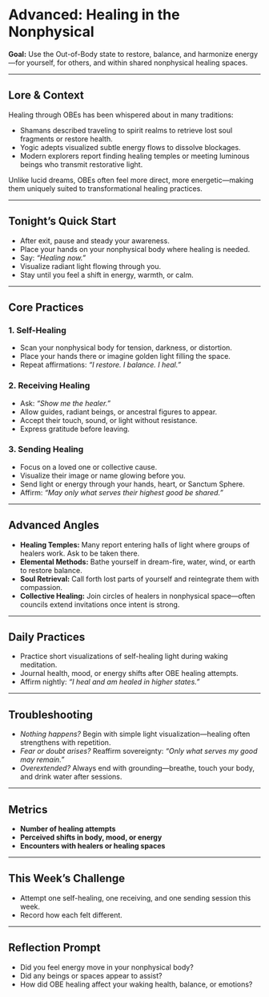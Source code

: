 


# Advanced: Healing in the Nonphysical

**Goal:** Use the Out-of-Body state to restore, balance, and harmonize energy—for yourself, for others, and within shared nonphysical healing spaces.

---

## Lore & Context
Healing through OBEs has been whispered about in many traditions:
- Shamans described traveling to spirit realms to retrieve lost soul fragments or restore health.  
- Yogic adepts visualized subtle energy flows to dissolve blockages.  
- Modern explorers report finding healing temples or meeting luminous beings who transmit restorative light.

Unlike lucid dreams, OBEs often feel more direct, more energetic—making them uniquely suited to transformational healing practices.

---

## Tonight’s Quick Start
- After exit, pause and steady your awareness.  
- Place your hands on your nonphysical body where healing is needed.  
- Say: *“Healing now.”*  
- Visualize radiant light flowing through you.  
- Stay until you feel a shift in energy, warmth, or calm.

---

## Core Practices

### 1. Self-Healing
- Scan your nonphysical body for tension, darkness, or distortion.  
- Place your hands there or imagine golden light filling the space.  
- Repeat affirmations: *“I restore. I balance. I heal.”*

### 2. Receiving Healing
- Ask: *“Show me the healer.”*  
- Allow guides, radiant beings, or ancestral figures to appear.  
- Accept their touch, sound, or light without resistance.  
- Express gratitude before leaving.

### 3. Sending Healing
- Focus on a loved one or collective cause.  
- Visualize their image or name glowing before you.  
- Send light or energy through your hands, heart, or Sanctum Sphere.  
- Affirm: *“May only what serves their highest good be shared.”*

---

## Advanced Angles
- **Healing Temples:** Many report entering halls of light where groups of healers work. Ask to be taken there.  
- **Elemental Methods:** Bathe yourself in dream-fire, water, wind, or earth to restore balance.  
- **Soul Retrieval:** Call forth lost parts of yourself and reintegrate them with compassion.  
- **Collective Healing:** Join circles of healers in nonphysical space—often councils extend invitations once intent is strong.

---

## Daily Practices
- Practice short visualizations of self-healing light during waking meditation.  
- Journal health, mood, or energy shifts after OBE healing attempts.  
- Affirm nightly: *“I heal and am healed in higher states.”*

---

## Troubleshooting
- *Nothing happens?* Begin with simple light visualization—healing often strengthens with repetition.  
- *Fear or doubt arises?* Reaffirm sovereignty: *“Only what serves my good may remain.”*  
- *Overextended?* Always end with grounding—breathe, touch your body, and drink water after sessions.

---

## Metrics
- **Number of healing attempts**  
- **Perceived shifts in body, mood, or energy**  
- **Encounters with healers or healing spaces**

---

## This Week’s Challenge
- Attempt one self-healing, one receiving, and one sending session this week.  
- Record how each felt different.  

---

## Reflection Prompt
- Did you feel energy move in your nonphysical body?  
- Did any beings or spaces appear to assist?  
- How did OBE healing affect your waking health, balance, or emotions?